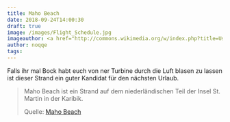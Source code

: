 ```yaml
---
title: Maho Beach
date: 2018-09-24T14:00:30
draft: true
image: /images/Flight_Schedule.jpg
imageauthor: <a href="http://commons.wikimedia.org/w/index.php?title=User:Peterdostfuerth&amp;action=edit&amp;redlink=1" class="new" title="User:Peterdostfuerth (page does not exist)">Peterdostfuerth</a>
author: noqqe
tags:
---
```


Falls ihr mal Bock habt euch von ner Turbine durch die Luft blasen zu lassen
ist dieser Strand ein guter Kandidat für den nächsten Urlaub.

> Maho Beach ist ein Strand auf dem niederländischen Teil der Insel St. Martin
> in der Karibik.
>
> Quelle: [Maho Beach](https://de.wikipedia.org/wiki/Maho_Beach)
